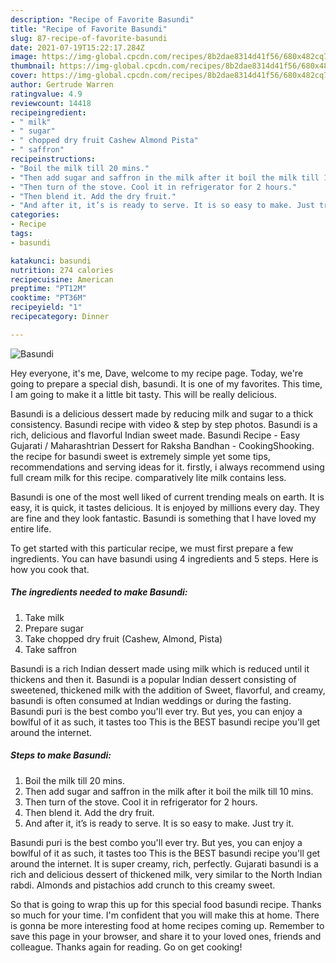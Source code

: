 ```yaml
---
description: "Recipe of Favorite Basundi"
title: "Recipe of Favorite Basundi"
slug: 87-recipe-of-favorite-basundi
date: 2021-07-19T15:22:17.284Z
image: https://img-global.cpcdn.com/recipes/8b2dae8314d41f56/680x482cq70/basundi-recipe-main-photo.jpg
thumbnail: https://img-global.cpcdn.com/recipes/8b2dae8314d41f56/680x482cq70/basundi-recipe-main-photo.jpg
cover: https://img-global.cpcdn.com/recipes/8b2dae8314d41f56/680x482cq70/basundi-recipe-main-photo.jpg
author: Gertrude Warren
ratingvalue: 4.9
reviewcount: 14418
recipeingredient:
- " milk"
- " sugar"
- " chopped dry fruit Cashew Almond Pista"
- " saffron"
recipeinstructions:
- "Boil the milk till 20 mins."
- "Then add sugar and saffron in the milk after it boil the milk till 10 mins."
- "Then turn of the stove. Cool it in refrigerator for 2 hours."
- "Then blend it. Add the dry fruit."
- "And after it, it’s is ready to serve. It is so easy to make. Just try it."
categories:
- Recipe
tags:
- basundi

katakunci: basundi 
nutrition: 274 calories
recipecuisine: American
preptime: "PT12M"
cooktime: "PT36M"
recipeyield: "1"
recipecategory: Dinner

---
```



![Basundi](https://img-global.cpcdn.com/recipes/8b2dae8314d41f56/680x482cq70/basundi-recipe-main-photo.jpg)

Hey everyone, it's me, Dave, welcome to my recipe page. Today, we're going to prepare a special dish, basundi. It is one of my favorites. This time, I am going to make it a little bit tasty. This will be really delicious.

Basundi is a delicious dessert made by reducing milk and sugar to a thick consistency. Basundi recipe with video &amp; step by step photos. Basundi is a rich, delicious and flavorful Indian sweet made. Basundi Recipe - Easy Gujarati / Maharashtrian Dessert for Raksha Bandhan - CookingShooking. the recipe for basundi sweet is extremely simple yet some tips, recommendations and serving ideas for it. firstly, i always recommend using full cream milk for this recipe. comparatively lite milk contains less.

Basundi is one of the most well liked of current trending meals on earth. It is easy, it is quick, it tastes delicious. It is enjoyed by millions every day. They are fine and they look fantastic. Basundi is something that I have loved my entire life.


To get started with this particular recipe, we must first prepare a few ingredients. You can have basundi using 4 ingredients and 5 steps. Here is how you cook that.

<!--inarticleads1-->

##### The ingredients needed to make Basundi:

1. Take  milk
1. Prepare  sugar
1. Take  chopped dry fruit (Cashew, Almond, Pista)
1. Take  saffron


Basundi is a rich Indian dessert made using milk which is reduced until it thickens and then it. Basundi is a popular Indian dessert consisting of sweetened, thickened milk with the addition of Sweet, flavorful, and creamy, basundi is often consumed at Indian weddings or during the fasting. Basundi puri is the best combo you&#39;ll ever try. But yes, you can enjoy a bowlful of it as such, it tastes too This is the BEST basundi recipe you&#39;ll get around the internet. 

<!--inarticleads2-->

##### Steps to make Basundi:

1. Boil the milk till 20 mins.
1. Then add sugar and saffron in the milk after it boil the milk till 10 mins.
1. Then turn of the stove. Cool it in refrigerator for 2 hours.
1. Then blend it. Add the dry fruit.
1. And after it, it’s is ready to serve. It is so easy to make. Just try it.


Basundi puri is the best combo you&#39;ll ever try. But yes, you can enjoy a bowlful of it as such, it tastes too This is the BEST basundi recipe you&#39;ll get around the internet. It is super creamy, rich, perfectly. Gujarati basundi is a rich and delicious dessert of thickened milk, very similar to the North Indian rabdi. Almonds and pistachios add crunch to this creamy sweet. 

So that is going to wrap this up for this special food basundi recipe. Thanks so much for your time. I'm confident that you will make this at home. There is gonna be more interesting food at home recipes coming up. Remember to save this page in your browser, and share it to your loved ones, friends and colleague. Thanks again for reading. Go on get cooking!
